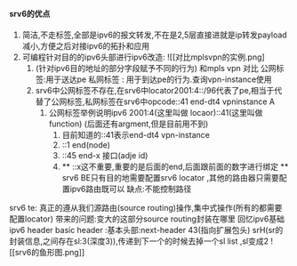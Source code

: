 #### srv6的优点
1.  简洁,不走标签,全部是ipv6的报文转发,不在是2,5层直接进就是ip转发payload减小,方便之后对接ipv6的拓扑和应用
2.  可编程针对目的的ipv6头部进行ipv6改造:
![[对比mplsvpn的实例.png]
	1. (针对ipv6目的地址的部分字段赋予不同的行为)
		和mpls vpn 对比
			公网标签:用于送达pe
			私网标签 : 用于到达pe的行为.查询vpn-instance使用
	 2.  srv6中公网标签不存在,在srv6中locator2001:4::/96代表了pe,相当于代替了公网标签,私网标签在srv6中opcode::41 end-dt4 vpninstance A
		 1.  公网标签举例说明ipv6 2001:4(这里叫做 locaor)::41(这里叫做function)  (后面还有argment,但是目前用不到)
			 1.  目前知道的::41表示end-dt4 vpn-instance
			 2.  ::1 end(node)
			 3.  ::45 end-x 接口(adje id)
			 4. ** ::x这不重要,重要的是后面的end,后面跟前面的数字进行绑定 **
srv6 BE只有目的地需要配置srv6 locator ,其他的路由器只需要配置ipv6路由既可以
缺点:不能控制路径

srv6 te: 真正的遵从我们源路由(source routing)操作,集中式操作(所有的都需要配置locator)
 带来的问题:变大的这部分source routing封装在哪里
	 回忆ipv6基础
	ipv6 header
		basic header :基本头部:next-header 43(指向扩展包头)
		srH(sr的封装信息,之间存在sl:3(深度3)),传递到下一个的时候去掉一个sl list ,sl变成2
		![[srv6的鱼形图.png]]